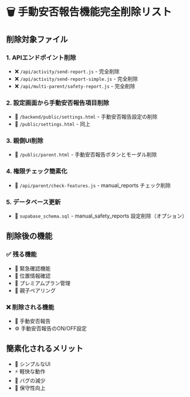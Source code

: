 # 🗑️ 手動安否報告機能完全削除リスト

## 削除対象ファイル

### 1. **APIエンドポイント削除**
- ❌ `/api/activity/send-report.js` - 完全削除
- ❌ `/api/activity/send-report-simple.js` - 完全削除  
- ❌ `/api/multi-parent/safety-report.js` - 完全削除

### 2. **設定画面から手動安否報告項目削除**
- 📝 `/backend/public/settings.html` - 手動安否報告設定の削除
- 📝 `/public/settings.html` - 同上

### 3. **親側UI削除**
- 📝 `/public/parent.html` - 手動安否報告ボタンとモーダル削除

### 4. **権限チェック簡素化**
- 📝 `/api/parent/check-features.js` - manual_reports チェック削除

### 5. **データベース更新**
- 📝 `supabase_schema.sql` - manual_safety_reports 設定削除（オプション）

## 削除後の機能

### ✅ 残る機能
- 🚨 緊急確認機能
- 📍 位置情報確認
- 💎 プレミアムプラン管理
- 👥 親子ペアリング

### ❌ 削除される機能
- 📡 手動安否報告
- ⚙️ 手動安否報告のON/OFF設定

## 簡素化されるメリット
- 🎯 シンプルなUI
- ⚡ 軽快な動作
- 🐛 バグの減少
- 🔧 保守性向上